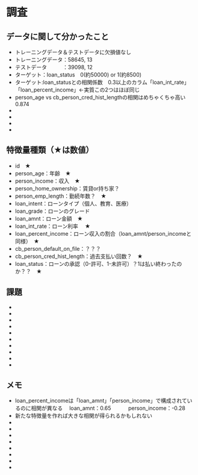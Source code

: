# 調査

## データに関して分かったこと
- トレーニングデータ＆テストデータに欠損値なし
- トレーニングデータ：58645, 13
- テストデータ　　　：39098, 12
- ターゲット：loan_status　0(約50000) or 1(約8500) 
- ターゲット:loan_statusとの相関係数　0.3以上のカラム「loan_int_rate」「loan_percent_income」←実質この2つはほぼ同じ
- person_age vs cb_person_cred_hist_lengthの相関はめちゃくちゃ高い　0.874
- 
- 
- 
- 

## 特徴量種類（★は数値）
- id　★
- person_age：年齢　★
- person_income：収入　★
- person_home_ownership：賃貸or持ち家？
- person_emp_length：勤続年数？　★
- loan_intent：ローンタイプ（個人、教育、医療）
- loan_grade：ローンのグレード
- loan_amnt：ローン金額　★
- loan_int_rate：ローン利率 　★
- loan_percent_income：ローン収入の割合（loan_amnt/person_incomeと同様）　★
- cb_person_default_on_file：？？？
- cb_person_cred_hist_length：過去支払い回数？　★
- loan_status：ローンの承認（0-許可、1-未許可）？1は払い終わったのか？？　★


## 課題
- 
- 
- 
- 
- 
- 
- 
- 
- 
- 

## メモ
- loan_percent_incomeは「loan_amnt」「person_income」で構成されているのに相関が異なる
　loan_amnt：0.65　　
　person_income：-0.28　　
- 新たな特徴量を作れば大きな相関が得られるかもしれない
- 
- 
- 
- 
- 
- 
- 
- 
## 
## 
## 
## 


